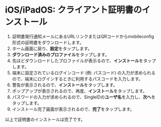 # iOS/iPadOS: クライアント証明書のインストール

1. 証明書発行通知メールにあるURLリンクまたはQRコードからmobileconfig形式の証明書をダウンロードします。
2. ホーム画面に戻り、**設定**をタップします。
3. **ダウンロード済みのプロファイル**をタップします。 
4. 先ほどダウンロードしたプロファイルが表示るので、**インストール**をタップします。
5. 端末に設定されているログインコード (例: パスコード) の入力が求められるので、端末にログインするときに利用するパスコードを入力します。
6. 警告が表示されるので、**インストール**をタップします。
7. ポップアップが表示されるので、再度、**インストール**をタップします。
8. パスワードの入力が求められるので、SingleIDの**ユーザ名**を入力し、**次へ**をタップします。
9. インストール完了画面が表示されるので、**完了**をタップします。 

以上で証明書のインストールは完了です。 